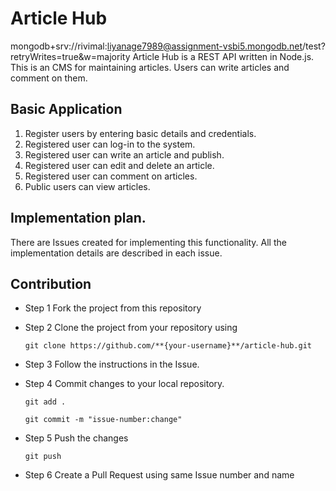 # Article Hub
mongodb+srv://rivimal:liyanage7989@assignment-vsbi5.mongodb.net/test?retryWrites=true&w=majority
Article Hub is a REST API written in Node.js. This is an CMS for maintaining articles. 
Users can write articles and comment on them.

## Basic Application

1. Register users by entering basic details and credentials.
2. Registered user can log-in to the system.
3. Registered user can write an article and publish.
4. Registered user can edit and delete an article.
5. Registered user can comment on articles.
6. Public users can view articles.

## Implementation plan.

There are Issues created for implementing this functionality.
All the implementation details are described in each issue.

## Contribution
- Step 1
Fork the project from this repository

- Step 2
Clone the project from your repository using 

    `git clone https://github.com/**{your-username}**/article-hub.git`

- Step 3
Follow the instructions in the Issue.

- Step 4
Commit changes to your local repository.

    `git add .`
    
    `git commit -m "issue-number:change"` 

- Step 5
Push the changes

    `git push`
    
- Step 6
Create a Pull Request using same Issue number and name 
